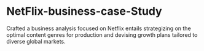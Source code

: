 # NetFlix-business-case-Study
Crafted a business analysis focused on Netflix entails strategizing on the optimal content genres for production and devising growth plans tailored to diverse global markets.
